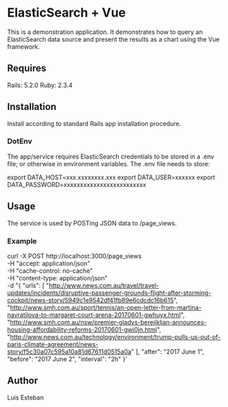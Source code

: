 # ElasticSearch + Vue

This is a demonstration application.  It demonstrates how to query an ElasticSearch data source and present the results as a chart using the Vue framework.

## Requires

Rails: 5.2.0
Ruby:  2.3.4

## Installation

Install according to standard Rails app installation procedure.

### DotEnv

The app/service requires ElasticSearch credentials to be stored in a .env file; or otherwise in environment variables.
The .env file needs to store:

  export DATA_HOST=xxx.xxxxxxxx.xxx
  export DATA_USER=xxxxxx
  export DATA_PASSWORD=xxxxxxxxxxxxxxxxxxxxxxxxx

## Usage

The service is used by POSTing JSON data to /page_views.

### Example

  curl -X POST http://localhost:3000/page_views \
    -H "accept: application/json" \
    -H "cache-control: no-cache" \
    -H "content-type: application/json" \
    -d "{
    "urls": [
      "http://www.news.com.au/travel/travel-updates/incidents/disruptive-passenger-grounds-flight-after-storming-cockpit/news-story/5949c1e9542df41fb89e6cdcdc16b615",
      "http://www.smh.com.au/sport/tennis/an-open-letter-from-martina-navratilova-to-margaret-court-arena-20170601-gwhuyx.html",
      "http://www.smh.com.au/nsw/premier-gladys-berejiklian-announces-housing-affordability-reforms-20170601-gwi0jn.html",
      "http://www.news.com.au/technology/environment/trump-pulls-us-out-of-paris-climate-agreement/news-story/f5c30a07c595a10a81d67611d0515a0a"
    ],
      "after":  "2017 June 1",
      "before": "2017 June 2",
    "interval": "2h"
  }'

## Author

Luis Esteban
